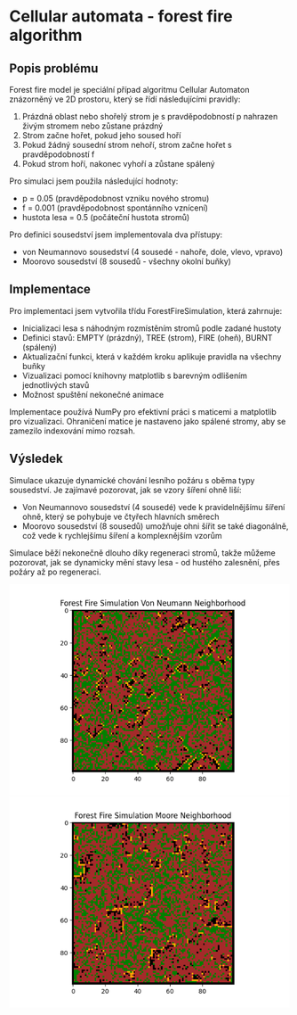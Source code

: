 # Cellular automata - forest fire algorithm

## Popis problému

Forest fire model je speciální případ algoritmu Cellular Automaton znázorněný ve 2D prostoru, který se řídí následujícími pravidly:

1. Prázdná oblast nebo shořelý strom je s pravděpodobností p nahrazen živým stromem nebo zůstane prázdný
2. Strom začne hořet, pokud jeho soused hoří
3. Pokud žádný sousední strom nehoří, strom začne hořet s pravděpodobností f
4. Pokud strom hoří, nakonec vyhoří a zůstane spálený

Pro simulaci jsem použila následující hodnoty:
- p = 0.05 (pravděpodobnost vzniku nového stromu)
- f = 0.001 (pravděpodobnost spontánního vznícení)
- hustota lesa = 0.5 (počáteční hustota stromů)

Pro definici sousedství jsem implementovala dva přístupy:
- von Neumannovo sousedství (4 sousedé - nahoře, dole, vlevo, vpravo)
- Moorovo sousedství (8 sousedů - všechny okolní buňky)

## Implementace

Pro implementaci jsem vytvořila třídu ForestFireSimulation, která zahrnuje:

- Inicializaci lesa s náhodným rozmístěním stromů podle zadané hustoty
- Definici stavů: EMPTY (prázdný), TREE (strom), FIRE (oheň), BURNT (spálený)
- Aktualizační funkci, která v každém kroku aplikuje pravidla na všechny buňky
- Vizualizaci pomocí knihovny matplotlib s barevným odlišením jednotlivých stavů
- Možnost spuštění nekonečné animace

Implementace používá NumPy pro efektivní práci s maticemi a matplotlib pro vizualizaci. Ohraničení matice je nastaveno jako spálené stromy, aby se zamezilo indexování mimo rozsah.

## Výsledek

Simulace ukazuje dynamické chování lesního požáru s oběma typy sousedství. Je zajímavé pozorovat, jak se vzory šíření ohně liší:

- Von Neumannovo sousedství (4 sousedé) vede k pravidelnějšímu šíření ohně, který se pohybuje ve čtyřech hlavních směrech
- Moorovo sousedství (8 sousedů) umožňuje ohni šířit se také diagonálně, což vede k rychlejšímu šíření a komplexnějším vzorům

Simulace běží nekonečně dlouho díky regeneraci stromů, takže můžeme pozorovat, jak se dynamicky mění stavy lesa - od hustého zalesnění, přes požáry až po regeneraci.

![Von Neumann Neighborhood](von_neumann.png)
![Moore Neighborhood](moore.png)